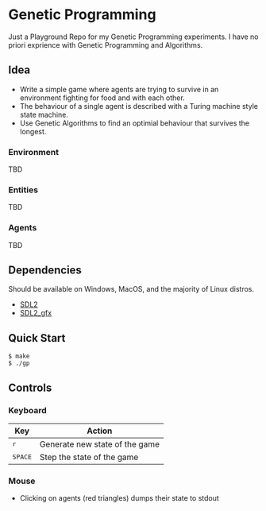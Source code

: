 # Genetic Programming

Just a Playground Repo for my Genetic Programming experiments. I have no priori exprience with Genetic Programming and Algorithms.

## Idea

- Write a simple game where agents are trying to survive in an environment fighting for food and with each other.
- The behaviour of a single agent is described with a Turing machine style state machine.
- Use Genetic Algorithms to find an optimial behaviour that survives the longest.

### Environment

<!-- TODO: Document environment -->
TBD

### Entities

<!-- TODO: Document entities -->
TBD

### Agents

<!-- TODO: Document agents -->
TBD

## Dependencies

Should be available on Windows, MacOS, and the majority of Linux distros.

- [SDL2]
- [SDL2_gfx]

## Quick Start

```console
$ make
$ ./gp
```

## Controls

### Keyboard

| Key              | Action                         |
|------------------|--------------------------------|
| <kbd>r</kbd>     | Generate new state of the game |
| <kbd>SPACE</kbd> | Step the state of the game     |

### Mouse

- Clicking on agents (red triangles) dumps their state to stdout

[SDL2]: https://www.libsdl.org/
[SDL2_gfx]: https://github.com/ferzkopp/SDL_gfx
